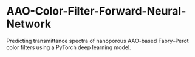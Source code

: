 # AAO-Color-Filter-Forward-Neural-Network
Predicting transmittance spectra of nanoporous AAO-based Fabry–Perot color filters using a PyTorch deep learning model.
